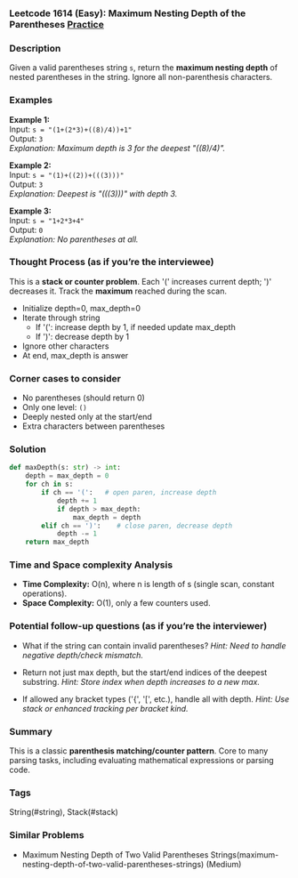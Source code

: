 ### Leetcode 1614 (Easy): Maximum Nesting Depth of the Parentheses [Practice](https://leetcode.com/problems/maximum-nesting-depth-of-the-parentheses)

### Description  
Given a valid parentheses string `s`, return the **maximum nesting depth** of nested parentheses in the string. Ignore all non-parenthesis characters.

### Examples  
**Example 1:**  
Input: `s = "(1+(2*3)+((8)/4))+1"`  
Output: `3`  
*Explanation: Maximum depth is 3 for the deepest "((8)/4)".*

**Example 2:**  
Input: `s = "(1)+((2))+(((3)))"`  
Output: `3`  
*Explanation: Deepest is "(((3)))" with depth 3.*

**Example 3:**  
Input: `s = "1+2*3+4"`  
Output: `0`  
*Explanation: No parentheses at all.*

### Thought Process (as if you’re the interviewee)  
This is a **stack or counter problem**. Each '(' increases current depth; ')' decreases it. Track the **maximum** reached during the scan.
- Initialize depth=0, max_depth=0
- Iterate through string
    - If '(': increase depth by 1, if needed update max_depth
    - If ')': decrease depth by 1
- Ignore other characters
- At end, max_depth is answer

### Corner cases to consider  
- No parentheses (should return 0)
- Only one level: `()`
- Deeply nested only at the start/end
- Extra characters between parentheses

### Solution

```python
def maxDepth(s: str) -> int:
    depth = max_depth = 0
    for ch in s:
        if ch == '(':   # open paren, increase depth
            depth += 1
            if depth > max_depth:
                max_depth = depth
        elif ch == ')':    # close paren, decrease depth
            depth -= 1
    return max_depth
```

### Time and Space complexity Analysis  
- **Time Complexity:** O(n), where n is length of s (single scan, constant operations).
- **Space Complexity:** O(1), only a few counters used.

### Potential follow-up questions (as if you’re the interviewer)  
- What if the string can contain invalid parentheses?
  *Hint: Need to handle negative depth/check mismatch.*

- Return not just max depth, but the start/end indices of the deepest substring.
  *Hint: Store index when depth increases to a new max.*

- If allowed any bracket types ('{', '[', etc.), handle all with depth.
  *Hint: Use stack or enhanced tracking per bracket kind.*

### Summary
This is a classic **parenthesis matching/counter pattern**. Core to many parsing tasks, including evaluating mathematical expressions or parsing code.

### Tags
String(#string), Stack(#stack)

### Similar Problems
- Maximum Nesting Depth of Two Valid Parentheses Strings(maximum-nesting-depth-of-two-valid-parentheses-strings) (Medium)